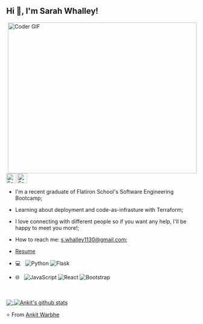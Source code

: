 ## Hi 👋, I'm Sarah Whalley!

<img align="right" src="https://media3.giphy.com/media/JIX9t2j0ZTN9S/giphy.gif?cid=ecf05e47cuf8y0peac586z8q822iavokkmtu21vgqmuc7kdd&ep=v1_gifs_search&rid=giphy.gif&ct=g" alt="Coder GIF" width="500" height="400">

 <a href="https://huntr.co/p/sarah-whalley">
  <img src="https://blog.huntr.co/content/images/2021/10/HuntrLogoNotion.png" alt="Sarah's Huntr" width="26"/>
</a>
<a href="https://www.linkedin.com/in/sarah-whalley-/">
  <img align="left" alt="Sarah's LinkdeIN" width="26" src="https://www.iconpacks.net/icons/2/free-linkedin-logo-icon-2430-thumb.png" />
</a>






- I'm a recent graduate of Flatiron School's Software Engineering Bootcamp;
- Learning about deployment and code-as-infrasture with Terraform;
- I love connecting with different people so if you want any help, I'll be happy to meet you more!;
- How to reach me: s.whalley1130@gmail.com;
- [Resume](https://docs.google.com/document/d/1LylCzMecN3xTzz60mQ_NEjksXITKU0AM2vwIBsiGYzU/edit?usp=sharing) <br>

 - 💻 &nbsp; ![Python](https://img.shields.io/badge/-Python-333333?style=flat&logo=python) ![Flask](https://img.shields.io/badge/-Flask-333333?style=flat&logo=bootstrap&logoColor=563D7C)
 - 🌐 &nbsp; ![JavaScript](https://img.shields.io/badge/-JavaScript-333333?style=flat&logo=javascript) ![React](https://img.shields.io/badge/-React-333333?style=flat&logo=react) ![Bootstrap](https://img.shields.io/badge/-Bootstrap-333333?style=flat&logo=bootstrap&logoColor=563D7C)


<br><br>
<a href="https://github.com/ankitwarbhe">
  <img align="center" src="https://github-readme-stats.vercel.app/api/top-langs/?username=ankitwarbhe&theme=dark">
</a>
<a href="https://github.com/ankitwarbhe">
 <img align="center" src="https://github-readme-stats.vercel.app/api?username=ankitwarbhe&show_icons=true&theme=dark&line_height=30" alt="Ankit's github stats"/>
</a>

⭐️ From [Ankit Warbhe](https://github.com/ankitwarbhe)
